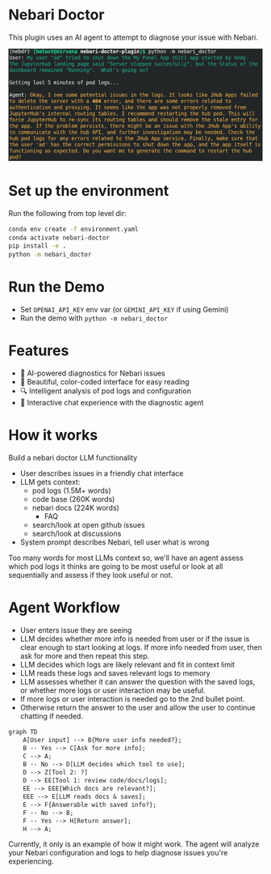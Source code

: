 #  Nebari Doctor

This plugin uses an AI agent to attempt to diagnose your issue with Nebari. 

![Nebari Doctor Demo](./demo.png)

# Set up the environment
Run the following from top level dir:
```bash
conda env create -f environment.yaml
conda activate nebari-doctor
pip install -e .
python -m nebari_doctor
```

# Run the Demo
- Set `OPENAI_API_KEY` env var (or `GEMINI_API_KEY` if using Gemini)
- Run the demo with `python -m nebari_doctor`

# Features
- 🤖 AI-powered diagnostics for Nebari issues
- 🎨 Beautiful, color-coded interface for easy reading
- 🔍 Intelligent analysis of pod logs and configuration
- 💬 Interactive chat experience with the diagnostic agent

# How it works
Build a nebari doctor LLM functionality
- User describes issues in a friendly chat interface
- LLM gets context:
    - pod logs (1.5M+ words)
    - code base (260K words)
    - nebari docs (224K words)
        - FAQ
    - search/look at open github issues
    - search/look at discussions
- System prompt describes Nebari, tell user what is wrong

Too many words for most LLMs context so, we'll have an agent assess which pod logs it thinks are going to be most useful or look at all sequentially and assess if they look useful or not.

# Agent Workflow
- User enters issue they are seeing
- LLM decides whether more info is needed from user or if the issue is clear enough to start looking at logs.  If more info needed from user, then ask for more and then repeat this step.
- LLM decides which logs are likely relevant and fit in context limit
- LLM reads these logs and saves relevant logs to memory
- LLM assesses whether it can answer the question with the saved logs, or whether more logs or user interaction may be useful.
- If more logs or user interaction is needed go to the 2nd bullet point.
- Otherwise return the answer to the user and allow the user to continue chatting if needed.

```mermaid
graph TD
    A[User input] --> B{More user info needed?};
    B -- Yes --> C[Ask for more info];
    C --> A;
    B -- No --> D[LLM decides which tool to use];
    D --> Z[Tool 2: ?]
    D --> EE[Tool 1: review code/docs/logs];
    EE --> EEE[Which docs are relevant?];
    EEE --> E[LLM reads docs & saves];
    E --> F{Answerable with saved info?};
    F -- No --> B;
    F -- Yes --> H[Return answer];
    H --> A;
```

Currently, it only is an example of how it might work. The agent will analyze your Nebari configuration and logs to help diagnose issues you're experiencing.
